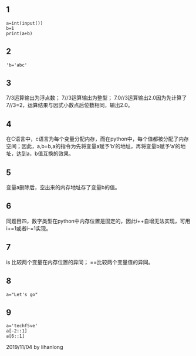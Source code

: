## 1
```
a=int(input())
b=1
print(a+b)
```
## 2
```
'b='abc'
```
## 3
7/3运算输出为浮点数；
7//3运算输出为整型；
7.0//3运算输出2.0因为先计算了7//3=2，运算结果与因式小数点后位数相同，输出2.0。
## 4
在C语言中，c语言为每个变量分配内存，而在python中，每个值都被分配了内存空间；因此，a,b=b,a的指令为先将变量a赋予‘b’的地址，再将变量b赋予‘a’的地址，达到a，b值互换的效果。
## 5
变量a删除后，空出来的内存地址存了变量b的值。
## 6
同题目四，数字类型在python中内存位置是固定的，因此i++自增无法实现，可用i+=1或者i-=1实现。
## 7
is 比较两个变量在内存位置的异同；
==比较两个变量值的异同。
## 8
```
a="Let's go"
```
## 9
```
a='techf5ve'
a[-2::1]
a[6::1]
```

2019/11/04 by lihanlong

